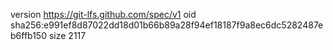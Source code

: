 version https://git-lfs.github.com/spec/v1
oid sha256:e991ef8d87022dd18d01b66b89a28f94ef18187f9a8ec6dc5282487eb6ffb150
size 2117
